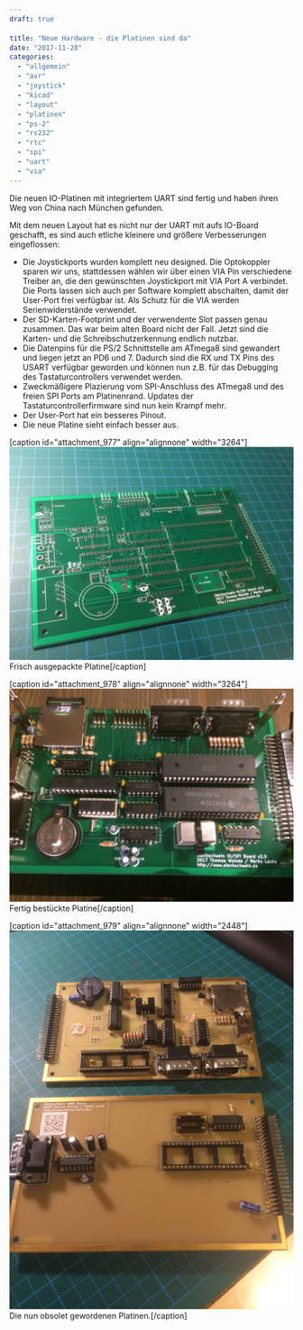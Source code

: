 ```yaml
---
draft: true

title: "Neue Hardware - die Platinen sind da"
date: "2017-11-28"
categories: 
  - "allgemein"
  - "avr"
  - "joystick"
  - "kicad"
  - "layout"
  - "platinen"
  - "ps-2"
  - "rs232"
  - "rtc"
  - "spi"
  - "uart"
  - "via"
---
```


Die neuen IO-Platinen mit integriertem UART sind fertig und haben ihren Weg von China nach München gefunden.

Mit dem neuen Layout hat es nicht nur der UART mit aufs IO-Board geschafft, es sind auch etliche kleinere und größere Verbesserungen eingeflossen:

- Die Joystickports wurden komplett neu designed. Die Optokoppler sparen wir uns, stattdessen wählen wir über einen VIA Pin verschiedene Treiber an, die den gewünschten Joystickport mit VIA Port A verbindet. Die Ports lassen sich auch per Software komplett abschalten, damit der User-Port frei verfügbar ist. Als Schutz für die VIA werden Serienwiderstände verwendet.
- Der SD-Karten-Footprint und der verwendente Slot passen genau zusammen. Das war beim alten Board nicht der Fall. Jetzt sind die Karten- und die Schreibschutzerkennung endlich nutzbar.
- Die Datenpins für die PS/2 Schnittstelle am ATmega8 sind gewandert und liegen jetzt an PD6 und 7. Dadurch sind die RX und TX Pins des USART verfügbar geworden und können nun z.B. für das Debugging des Tastaturcontrollers verwendet werden.
- Zweckmäßigere Plazierung vom SPI-Anschluss des ATmega8 und des freien SPI Ports am Platinenrand. Updates der Tastaturcontrollerfirmware sind nun kein Krampf mehr.
- Der User-Port hat ein besseres Pinout.
- Die neue Platine sieht einfach besser aus.

\[caption id="attachment\_977" align="alignnone" width="3264"\]![IMG_3091](images/img_3091.jpg) Frisch ausgepackte Platine\[/caption\]

\[caption id="attachment\_978" align="alignnone" width="3264"\]![IMG_3092](images/img_3092.jpg) Fertig bestückte Platine\[/caption\]

\[caption id="attachment\_979" align="alignnone" width="2448"\]![IMG_3093](images/img_3093.jpg) Die nun obsolet gewordenen Platinen.\[/caption\]
